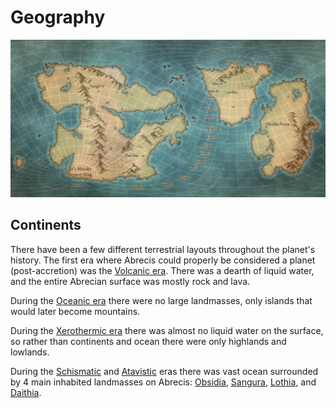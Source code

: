 # Geography

![Abrecis](abrecis.png)

## Continents

There have been a few different terrestrial layouts throughout the planet's history. The first era where Abrecis could properly be considered a planet (post-accretion) was the [Volcanic era](../history/eras/volcanic.md). There was a dearth of liquid water, and the entire Abrecian surface was mostly rock and lava.

During the [Oceanic era](../history/eras/oceanic.md) there were no large landmasses, only islands that would later become mountains.

During the [Xerothermic era](../history/eras/xerothermic.md) there was almost no liquid water on the surface, so rather than continents and ocean there were only highlands and lowlands.

During the [Schismatic](../history/eras/schismatic.md) and [Atavistic](../history/eras/atavistic.md) eras there was vast ocean surrounded by 4 main inhabited landmasses on Abrecis: [Obsidia](continents/obsidia.md), [Sangura](continents/sangura.md), [Lothia](continents/lothia.md), and [Daithia](continents/daithia.md).